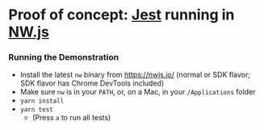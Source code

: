 # Proof of concept: [Jest](http://facebook.github.io/jest/) running in [NW.js](https://nwjs.io/)

### Running the Demonstration

- Install the latest `nw` binary from https://nwjs.io/ (normal or SDK flavor; SDK flavor has Chrome DevTools included)
- Make sure `nw` is in your `PATH`, or, on a Mac, in your `/Applications` folder
- `yarn install`
- `yarn test`
  - (Press `a` to run all tests)
